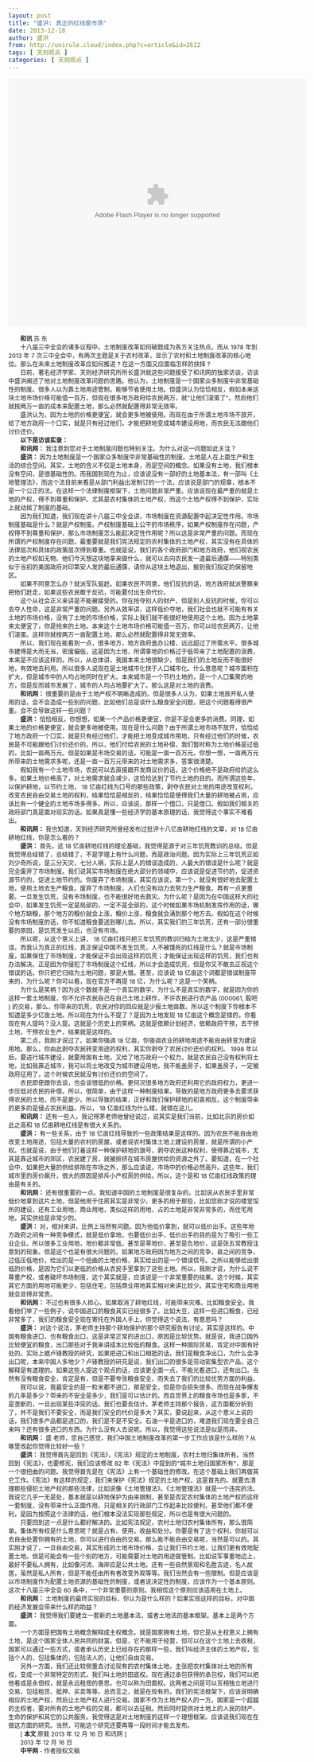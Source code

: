 ```yaml
---
layout: post
title: "盛洪: 真正的红线是市场"
date: 2013-12-18
author: 盛洪
from: http://unirule.cloud/index.php?c=article&id=2612
tags: [ 天则观点 ]
categories: [ 天则观点 ]
---
```


<div class="article">
 <div class="body-text">
  <p align="center" id="videPlayer_SkvJKP">
   <object align="middle" classid="clsid:d27cdb6e-ae6d-11cf-96b8-444553540000" codebase="http://download.macromedia.com/pub/shockwave/cabs/flash/swflash.cab#version=9,0,0,0" height="500" id="explayer" name="explayer" width="600">
    <param name="allowScriptAccess" value="always"/>
    <param name="allowFullScreen" value="true"/>
    <param name="wmode" value="transparent"/>
    <param name="movie" value="http://img.hexun.com/swf/2012/videoPlayer.swf?flv=http://vdata.tool.hexun.com/2013-12-06/160365553.mp4&amp;auto=0&amp;tid=2&amp;su=http://tv.hexun.com/2013-12-06/160365552.html"/>
    <param name="quality" value="high"/>
    <embed align="middle" allowfullscreen="true" allowscriptaccess="always" height="500" id="explayer" name="explayer" pluginspage="http://www.macromedia.com/go/getflashplayer" quality="high" src="http://img.hexun.com/swf/2012/videoPlayer.swf?flv=http://vdata.tool.hexun.com/2013-12-06/160365553.mp4&amp;auto=0&amp;tid=2&amp;su=http://tv.hexun.com/2013-12-06/160365552.html" type="application/x-shockwave-flash" width="600" wmode="transparent"/>
   </object>
  </p>
  <div style="text-indent:18pt;">
   <span style="font-size:9pt;">
   </span>
  </div>
  <div style="text-indent:18.05pt;">
   <b>
    <span style="font-size:9pt;">
     和讯
    </span>
   </b>
   <span style="font-size:9pt;">
   </span>
   <span style="font-size:9pt;">
    苏
   </span>
   <span style="font-size:9pt;">
    东
   </span>
  </div>
  <div style="text-indent:18pt;">
  </div>
  <div style="text-indent:18pt;">
   <span style="font-size:9pt;">
    十八届三中全会的诸多议程中，土地制度改革如何破题成为各方关注热点。而从
   </span>
   <span style="font-size:9pt;">
    1978
   </span>
   <span style="font-size:9pt;">
    年到
   </span>
   <span style="font-size:9pt;">
    2013
   </span>
   <span style="font-size:9pt;">
    年
   </span>
   <span style="font-size:9pt;">
    7
   </span>
   <span style="font-size:9pt;">
    次三中全会中，有两次主题是关于农村改革，显示了农村和土地制度改革的核心地位。那么在未来土地制度改革应如何推进
   </span>
   <span style="font-size:9pt;">
    ?
   </span>
   <span style="font-size:9pt;">
    在这一方面又应面临怎样的抉择
   </span>
   <span style="font-size:9pt;">
    ?
   </span>
  </div>
  <div style="text-indent:18pt;">
  </div>
  <div style="text-indent:18pt;">
   <span style="font-size:9pt;">
    日前，著名经济学家、天则经济研究所所长盛洪就这些问题接受了和讯网的独家访谈，访谈中盛洪阐述了他对土地制度改革问题的思路。他认为，土地制度是一个国家众多制度中非常基础性的制度。很多人以为靠土地用途管制，能够节省使用土地。但盛洪认为恰恰相反，假如本来这块土地市场价格可能值一百万，但现在很多地方政府给农民两万，就"让他们滚蛋了"。然后他们就按两万一亩的成本来配置土地，那么必然就配置得非常无效率。
   </span>
  </div>
  <div style="text-indent:18pt;">
  </div>
  <div style="text-indent:18pt;">
   <span style="font-size:9pt;">
    盛洪认为，因为土地的价格更便宜，就会更多地被使用。而现在由于所谓土地市场不放开，给了地方政府一个口实，就是只有经过他们，才能把耕地变成城市建设用地，而农民无法跟他们讨价还价。
   </span>
  </div>
  <div style="text-indent:18pt;">
  </div>
  <div style="text-indent:18.05pt;">
   <b>
    <span style="font-size:9pt;">
     以下是访谈实录：
    </span>
   </b>
  </div>
  <div style="text-indent:18pt;">
  </div>
  <div style="text-indent:18.05pt;">
   <b>
    <span style="font-size:9pt;">
     和讯网：
    </span>
   </b>
   <span style="font-size:9pt;">
    我注意到您对于土地制度问题也特别关注。为什么对这一问题如此关注？
   </span>
  </div>
  <div style="text-indent:18pt;">
  </div>
  <div style="text-indent:18.05pt;">
   <b>
    <span style="font-size:9pt;">
     盛洪：
    </span>
   </b>
   <span style="font-size:9pt;">
    因为土地制度是一个国家众多制度中非常基础性的制度。土地是人在上面生产和生活的综合空间。其实，土地的含义不仅是土地本身，而是空间的概念。如果没有土地，我们根本没有空间，是很基础性的。而我国到现在为止，应该说没有一部好的土地基本法，有一部叫《土地管理法》，而这个法目前来看是从部门利益出发制订的一个法，应该说是部门的规章，根本不是一个公正的法。在这样一个法律制度框架下，土地问题非常严重。应该说现在最严重的就是土地的产权，得不到尊重和保护。尤其是农村集体的土地产权，而这个土地产权得不到保护，实际上就动摇了制度的基础。
   </span>
  </div>
  <div style="text-indent:18pt;">
  </div>
  <div style="text-indent:18pt;">
   <span style="font-size:9pt;">
    因为我们知道，我们现在讲十八届三中全会讲，市场制度在资源配置中起决定性作用。市场制度基础是什么？就是产权制度。产权制度基础上公平的市场秩序，如果产权制度存在问题，产权得不到尊重和保护，那么市场制度怎么能起决定性作用呢？所以这是非常严重的问题。而现在所谓的产权制度存在问题，最重要就是我们宪法规定的农村集体的土地产权，其实没有在具体的法律层次和具体的政策层次得到尊重。也就是说，我们的各个政府部门和地方政府，他们视农民的土地产权如无物。他们今天想这块地拿来做什么，就可以去向农民发一道最后通牒——特别类似于当初的美国政府对印第安人发的最后通牒，请你从这块土地退出，搬到我们指定的保留地区。
   </span>
  </div>
  <div style="text-indent:18pt;">
  </div>
  <div style="text-indent:18pt;">
   <span style="font-size:9pt;">
    如果不同意怎么办？就派军队驱赶。如果农民不同意，他们反抗的话，地方政府就派警察来把他们赶走，如果这些农民敢于反抗，可能要付出生命代价。
   </span>
  </div>
  <div style="text-indent:18pt;">
  </div>
  <div style="text-indent:18pt;">
   <span style="font-size:9pt;">
    这个从社会正义来讲是不能被接受的。你在抢夺别人的财产，但是别人反抗的时候，你可以去夺人性命，这是非常严重的问题。另外从效率讲，这样低价夺地，我们社会也就不可能有有关土地的市场价格，没有了土地的市场价格，实际上我们就不能很好地使用这个土地。因为土地拿来太便宜了，你是抢来的土地。本来这个土地市场价格可能值一百万，你可以给农民两万，让他们滚蛋。这样你就按两万一亩配置土地，那么必然就配置得非常无效率。
   </span>
  </div>
  <div style="text-indent:18pt;">
  </div>
  <div style="text-indent:18pt;">
   <span style="font-size:9pt;">
    所以，我们现在能看到一点，很多地方，地方政府盖办公楼，远远超过了所需水平。很多城市建得是大而无当，密度偏低，这是因为土地，所谓拿地的价格过于低带来了土地配置的浪费，本来是不应该这样的。所以，从总体讲，我国本来土地很缺少，但是我们的土地反而不能很好地，有效地去利用。所以很多人说现在是土地城市化快于人口城市化。什么意思呢？城市面积在扩大，但是城市中的人均占地同时在扩大。本来城市是一个节约土地的，是一个人口集聚的地方，但是反而城市发展了，城市的人均占地要扩大了。那么这是对土地的浪费。
   </span>
  </div>
  <div style="text-indent:18pt;">
  </div>
  <div style="text-indent:18.05pt;">
   <b>
    <span style="font-size:9pt;">
     和讯网：
    </span>
   </b>
   <span style="font-size:9pt;">
    很重要的是由于土地产权不明晰造成的。但是很多人认为，如果土地放开私人使用的话，会不会造成一些别的问题，比如他们总是谈什么粮食安全问题，把这个问题看得很严重。会不会导致这样一些问题？
   </span>
  </div>
  <div style="text-indent:18pt;">
  </div>
  <div style="text-indent:18.05pt;">
   <b>
    <span style="font-size:9pt;">
     盛洪：
    </span>
   </b>
   <span style="font-size:9pt;">
    恰恰相反。你想想，如果一个产品价格更便宜，你是不是会更多的消费。同理，如果土地的价格更便宜，就会更多地被使用。现在是什么问题？由于所谓土地市场不放开，恰恰给了地方政府一个口实，就是只有经过他们，才能把土地变成城市用地，只有经过他们的时候，农民是不可能跟他们讨价还价的。所以，他们付给农民的土地补偿，我们暂时称为土地价格是过低的，比如一亩两万元。但是如果是市场交易的话，可能是一亩一百万元。你想一想，一亩两万元所带来的土地需求多呢，还是一亩一百万元带来的对土地需求多，答案很清楚。
   </span>
  </div>
  <div style="text-indent:18pt;">
  </div>
  <div style="text-indent:18pt;">
   <span style="font-size:9pt;">
    假如我有一个土地市场，农民可以去直接跟开发商议价的话，这个价格绝不是政府给的这么多。如果土地价格高了，对土地需求就会减少，这恰恰达到了节约土地的目的。而所谓这些年，以保护耕地，以节约土地，
   </span>
   <span style="font-size:9pt;">
    18
   </span>
   <span style="font-size:9pt;">
    亿亩红线为口号的那些政策，剥夺农民对土地的用途改变权利，改变农民自由交易土地的权利，结果恰恰是相反的，结果恰恰是使得我们大量的耕地被占用，应该比有一个健全的土地市场多得多。所以，应该说，那样一个借口，只是借口。假如我们相关的政府部门真是面对现实的话。如果真是懂一些经济学的基本原理的话，我觉得这个事实不难看出。
   </span>
  </div>
  <div style="text-indent:18pt;">
  </div>
  <div style="text-indent:18.05pt;">
   <b>
    <span style="font-size:9pt;">
     和讯网：
    </span>
   </b>
   <span style="font-size:9pt;">
    我也知道，天则经济研究所曾经发布过批评十八亿亩耕地红线的文章，对
   </span>
   <span style="font-size:9pt;">
    18
   </span>
   <span style="font-size:9pt;">
    亿亩耕地红线，你是怎么看的？
   </span>
  </div>
  <div style="text-indent:18pt;">
  </div>
  <div style="text-indent:18.05pt;">
   <b>
    <span style="font-size:9pt;">
     盛洪：
    </span>
   </b>
   <span style="font-size:9pt;">
    首先，这
   </span>
   <span style="font-size:9pt;">
    18
   </span>
   <span style="font-size:9pt;">
    亿亩耕地红线的理论基础，我觉得是源于对三年饥荒教训的总结。但是我觉得总结错了，总结错了，不是学理上有什么问题，而是政治问题。因为实际上三年饥荒正如刘少奇所说，是三分天灾，七分人祸，实际上是人的错误造成的，人最大的错误是什么呢？就是完全废弃了市场制度。我们说其实市场制度在绝大部分的领域中，应该说是促进节约的，促进资源节约的，促进土地节约的。你废弃了市场制度，其实应该说，第一个，就没有很好地去配置土地，使用土地去生产粮食。废弃了市场制度，人们也没有动力去努力生产粮食。再有一点更重要。一旦发生饥荒，没有市场制度，也不能很好地去救灾。为什么呢？是因为在中国这样大的社会中，如果发生饥荒一定是局部的，一定不是全部的，这个时候如果市场机制发挥作用的话，哪个地方缺粮，那个地方的粮价就会上涨，粮价上涨，粮食就会涌到那个地方去。假如在这个时候没有市场制度的话，你不知道粮食要送到哪儿去。所以，其实我们的三年饥荒，还有一部分很重要的原因，是饥荒发生以后，也没有市场。
   </span>
  </div>
  <div style="text-indent:18pt;">
  </div>
  <div style="text-indent:18pt;">
   <span style="font-size:9pt;">
    所以呢，从这个意义上讲，
   </span>
   <span style="font-size:9pt;">
    18
   </span>
   <span style="font-size:9pt;">
    亿亩红线只把三年饥荒的教训归结为土地太少，这是严重错误。而我认为真正的红线，真正保证中国不发生饥荒，人不被饿死的红线是什么？就是市场制度，如果保住了市场制度，才能保证不会出现这样的饥荒；才能保证出现这样的饥荒，我们也有办法解决。正是因为你侵犯了市场制度这个红线，所以才会造成饥荒，但是你又不敢去正视这个错误的话。你只把它归结为土地问题，那是大错。甚至，应该说
   </span>
   <span style="font-size:9pt;">
    18
   </span>
   <span style="font-size:9pt;">
    亿亩这个词都是错误制度带来的，为什么呢？你可以看，现在官方不再提
   </span>
   <span style="font-size:9pt;">
    18
   </span>
   <span style="font-size:9pt;">
    亿，为什么呢？这是一个笑柄。
   </span>
  </div>
  <div style="text-indent:18pt;">
  </div>
  <div style="text-indent:18pt;">
   <span style="font-size:9pt;">
    为什么是笑柄？因为这个数就不是一个真实的数字。为什么不是真实的数字，就是因为你的这样一套土地制度，你不允许农民自己在自己土地上耕作，不许农民进行农产品
   </span>
   <span style="font-size:9pt;">
    (000061,
   </span>
   <span style="font-size:9pt;">
    股吧
   </span>
   <span style="font-size:9pt;">
    )
   </span>
   <span style="font-size:9pt;">
    的交易，那么，你带来的饥荒，农民对你的回应就是少报土地亩数。所以这个制度下你根本不知道是多少亿亩土地。所以现在为什么不提了？是因为土地发现
   </span>
   <span style="font-size:9pt;">
    18
   </span>
   <span style="font-size:9pt;">
    亿亩这个概念是错的，你看现在有人提吗？没人提。这就是个历史上的笑柄。这就是依赖计划经济，依赖政府干预，去干预土地，干预农业生产，结果就是这样的。
   </span>
  </div>
  <div style="text-indent:18pt;">
  </div>
  <div style="text-indent:18pt;">
   <span style="font-size:9pt;">
    第二点，我刚才说过了。如果你强调
   </span>
   <span style="font-size:9pt;">
    18
   </span>
   <span style="font-size:9pt;">
    亿亩，你强调农业的耕地用途不能自由转变为建设用地。那么，你由此剥夺农民转变用途的权利，其实你剥夺了农民讨价还价的权利。
   </span>
   <span style="font-size:9pt;">
    1998
   </span>
   <span style="font-size:9pt;">
    年以后，要进行城市建设，就要用国有土地，又给了地方政府一个权力，就是农民自己没有权利将土地，比如我靠近城市，我可以将土地改变为城市建设用地，我不能盖房子，如果盖房子，一定被政府征用了，这个时候农民就没有讨价还价的空间了。
   </span>
  </div>
  <div style="text-indent:18pt;">
  </div>
  <div style="text-indent:18pt;">
   <span style="font-size:9pt;">
    农民即使跟你去谈，也会谈很低的价格。更何况很多地方政府还利用它的政府权力，更进一步压低对农民的补偿。所以，很简单，由于这样一种制度结果，导致的是地方政府更多去要求获得农民的土地，而不是更少。所以导致的结果，正好和我们保护耕地的初衷相反。这个制度带来的更多的是侵占农民利益。所以，
   </span>
   <span style="font-size:9pt;">
    18
   </span>
   <span style="font-size:9pt;">
    亿亩红线为什么错，就错在这儿。
   </span>
  </div>
  <div style="text-indent:18pt;">
  </div>
  <div style="text-indent:18.05pt;">
   <b>
    <span style="font-size:9pt;">
     和讯网：
    </span>
   </b>
   <span style="font-size:9pt;">
    还有一些人，我记得茅老师他曾经说过，说其实是我们当前，比如北京的房价如此之高和
   </span>
   <span style="font-size:9pt;">
    18
   </span>
   <span style="font-size:9pt;">
    亿亩耕地红线是有很大关系的。
   </span>
  </div>
  <div style="text-indent:18pt;">
  </div>
  <div style="text-indent:18.05pt;">
   <b>
    <span style="font-size:9pt;">
     盛洪：
    </span>
   </b>
   <span style="font-size:9pt;">
    有一些关系，由于
   </span>
   <span style="font-size:9pt;">
    18
   </span>
   <span style="font-size:9pt;">
    亿亩红线导致的一些政策结果是这样的。因为农民不能自由地改变土地用途，包括大量的农村的房屋。或者说农村集体土地上建设的房屋，就是所谓的小产权。也就是说，由于他们打着这样一种保护耕地的旗号，剥夺农民这种权利，使得靠近城市，尤其是靠近城市的郊区，农民建了房，就被排挤在城市房屋供给的资源之外了。要知道，在一个社会中，如果把大量的供给排除在市场之外，那么应该说，市场中的价格必然高升。这些年，我们城市里的房价飙升，很大的原因是排斥小产权房的供给。所以，这个是和
   </span>
   <span style="font-size:9pt;">
    18
   </span>
   <span style="font-size:9pt;">
    亿亩红线政策的理由是有关的。
   </span>
  </div>
  <div style="text-indent:18pt;">
  </div>
  <div style="text-indent:18.05pt;">
   <b>
    <span style="font-size:9pt;">
     和讯网：
    </span>
   </b>
   <span style="font-size:9pt;">
    还有很重要的一点。我知道中国的土地制度是很复杂的。比如说从农民手里非常低价地拿到这片土地，但是他用于住房其实是非常少。更多的用于那些，比如您刚才说的楼堂馆所的建设，还有工业用地，商业用地，类似这样的用地，占的土地是非常非常多的，而住宅用地，其实供给是非常少的。
   </span>
  </div>
  <div style="text-indent:18pt;">
  </div>
  <div style="text-indent:18.05pt;">
   <b>
    <span style="font-size:9pt;">
     盛洪：
    </span>
   </b>
   <span style="font-size:9pt;">
    对，相对来讲，比例上当然有问题。因为他低价拿到，就可以低价出手。这些年地方政府之间有一种竞争模式，就是低价拿地，也要低价出手，低价出手的目的是为了吸引一些工业企业。所以很多工业用地，地价都非常低，甚至是零地价，甚至是负地价，这是张五常教授注意到的现象。但是这个也是有很大问题的。如果地方政府因为地方之间的竞争，县之间的竞争，过低压低地价，给出的是一个扭曲的土地价格，其实给出的是一个错误信号。之所以能够给出很低的价格，是因为它们以更低的价格从农民手里拿到了这些土地。所以，我刚才说，为什么说不尊重产权，或者破坏市场制度，这个其实就是，应该说是一个非常重要的结果。这个时候，其实其它方面的用地可能更少，包括住宅，包括商业用地其实相对来讲比较少。其实住宅和商业用地就会显得非常贵。
   </span>
  </div>
  <div style="text-indent:18pt;">
  </div>
  <div style="text-indent:18.05pt;">
   <b>
    <span style="font-size:9pt;">
     和讯网：
    </span>
   </b>
   <span style="font-size:9pt;">
    不过也有很多人担心。如果取消了耕地红线，可能带来灾难。比如粮食安全。我看他们举了一些例子，说中国进口的粮食其实已经很多了。比如大豆，这样一些进口粮食，已经非常多了，我们的粮食安全现在寄托在外国人手上，你觉得这个说法，有意思吗？
   </span>
  </div>
  <div style="text-indent:18pt;">
  </div>
  <div style="text-indent:18.05pt;">
   <b>
    <span style="font-size:9pt;">
     盛洪：
    </span>
   </b>
   <span style="font-size:9pt;">
    对这个说法，茅老师主持那个耕地保护的那个研究报告有讨论。其实是这样的。中国有粮食进口，也有粮食出口，这是非常正常的进出口，原因是比较优势。就是说，我进口国外比较便宜的粮食，出口那些对于我来讲成本比较低的粮食。这样一种国际贸易，肯定对中国有好处的。实际上据卢锋教授的研究，如果把进口和出口相抵的话，我们是粮食净出口，为什么会净出口呢，本来中国人多地少？卢锋教授的研究是说，我们出口的很多是劳动密集型农产品，这个解释是有道理的。如果这些人提这个观点的话，应该更全面一点，不能光看进口，还有出口。当然有没有粮食安全，肯定是有，但是不要夸张粮食安全，而失去了我们的比较优势方面的利益。
   </span>
  </div>
  <div style="text-indent:18pt;">
  </div>
  <div style="text-indent:18pt;">
   <span style="font-size:9pt;">
    我可以说，我最安全的是一粒米都不进口，那是安全，但是你会损失很多。而现在战争爆发的几率是多少？带来的不安全是多少，我们是可以估计的。而且世界上的粮食市场也是多家，不是垄断的，一旦出现某些冲突的话，我们也要去估计。茅老师主持那个报告，这方面都分析到了，并不是我们不要安全，而是我们安全的代价是多大？其实，要说起来，从这个意义上说的话，我们很多产品都是进口的，我们是不是不安全。石油一半是进口的，难道我们现在要全自己来吗？还有很多进口的东西。为什么没有人去说呢。所以，我觉得这些说法是似是而非。
   </span>
  </div>
  <div style="text-indent:18pt;">
  </div>
  <div style="text-indent:18.05pt;">
   <b>
    <span style="font-size:9pt;">
     和讯网：
    </span>
   </b>
   <span style="font-size:9pt;">
    盛
   </span>
   <span style="font-size:9pt;">
    老师，您自己感觉，我们中国土地制度改革的第一步工作应该是什么样的？从哪里改起你觉得比较好一些？
   </span>
  </div>
  <div style="text-indent:18pt;">
  </div>
  <div style="text-indent:18.05pt;">
   <b>
    <span style="font-size:9pt;">
     盛洪：
    </span>
   </b>
   <span style="font-size:9pt;">
    我觉得首先是回到《宪法》，《宪法》规定的土地制度，农村土地归集体所有。当然回到《宪法》，也要修宪，我们应该修改
   </span>
   <span style="font-size:9pt;">
    82
   </span>
   <span style="font-size:9pt;">
    年《宪法》中提到的"城市土地归国家所有"，那是一个很扭曲的问题。我觉得首先是在《宪法》上有一个基础性的修改。在这个基础上我们再做其它工作。《宪法》有这样的规定，我们来保护《宪法》规定的土地产权，这是首先的。就要去清理那些侵犯土地产权的那些法律，比如说像《土地管理法》。《土地管理法》就是一个违宪的法。我说它几乎一无是处，基本就是以耕地保护为由来限制，甚至是否定农村集体的土地产权的这样一套制度，没有带来什么正面作用，只是相关的行政部门工作起来比较便利。甚至他们都不便利，是因为按照这个法律的话，他们根本没法实现那些规定，所以也是有很大问题的。
   </span>
  </div>
  <div style="text-indent:18pt;">
  </div>
  <div style="text-indent:18pt;">
   <span style="font-size:9pt;">
    只要回到这一点是什么都好解决的。比如宪法规定，农村土地归农村集体所有，那么很简单。集体所有权是什么意思呢？就是占有、使用，收益和处分。你要是有了这个权利，你就可以去自由处置你拥有的土地，你可以进行自由的交易。那么能不能自由交易呢，当然是可以的。其实刚才说了，一旦自由交易，其实形成的土地市场价格，会让我们节约土地，让我们更有效地配置土地。但是可能会有一些个别的地方，可能需要对土地的用途做管制。比如说军事重地边上，最好不要私人拥有，比如像河流、海岸应是公共土地。还有一些自然景观和名胜古迹，名人故居，虽然是私人所有，但是不能任由所有者改变外观等等。我们当然会有一些限制。但是应该是以市场制度作为配置土地资源的基础性的制度，或者说决定性的制度，应该作为一个基本原则。这次十八届三中全会
   </span>
   <span style="font-size:9pt;">
    60
   </span>
   <span style="font-size:9pt;">
    条中，一个非常重要的原则。我相信这个原则应该适用在土地上。
   </span>
  </div>
  <div style="text-indent:18pt;">
  </div>
  <div style="text-indent:18.05pt;">
   <b>
    <span style="font-size:9pt;">
     和讯网：
    </span>
   </b>
   <span style="font-size:9pt;">
    土地制度的最终实现的目标，你认为是什么样的？如果实现这样的目标，对中国的经济发展会带来什么样的助益？
   </span>
  </div>
  <div style="text-indent:18pt;">
  </div>
  <div style="text-indent:18.05pt;">
   <b>
    <span style="font-size:9pt;">
     盛洪：
    </span>
   </b>
   <span style="font-size:9pt;">
    我觉得我们要建立一套新的土地基本法，或者土地法的基本框架。基本上是两个方面。
   </span>
  </div>
  <div style="text-indent:18pt;">
  </div>
  <div style="text-indent:18pt;">
   <span style="font-size:9pt;">
    一个方面是把国有土地概念解释成主权概念。就是国家拥有土地，但它是从主权意义上拥有土地，是这个国家全体人民共同的财富。但是，它不能用于经营，但可以在这个土地上去收税，国家可以通过一些方式，或者承认历史上已经存在的那样一些，我们叫经济主体的土地产权，包括个人的，包括集体的，包括法人的，让他们自由交易。
   </span>
  </div>
  <div style="text-indent:18pt;">
  </div>
  <div style="text-indent:18pt;">
   <span style="font-size:9pt;">
    另外一方面，我们还比较侧重去讨论现有的农村集体土地，主张把农村集体对土地的所有权，变成一个非常特定的形式，我们叫土地的田底权。现在通过承包获得的承包权，我们可以把他看成是永佃权，就是永远租佃的意思。也可以称为田面权。这两者之间是可以互相独立地进行交易，包括租赁、抵押、买卖等等。总而言之，就是在现有的，我们的宪法框架下，应该说明确相应的土地产权，然后让土地产权人进行交易。国家不作为土地产权人的一方。国家是一个超越的主权者，要对所有的土地产权的交易，都可以去征税。然后同时提供对土地上的人民的财产、生命的保护和其它的公共服务。我觉得这是对土地制度的这样一个理想框架。应该说我们现在在做这方面的研究。当然，可能这个研究还要再等一段时间才能去发布。
   </span>
  </div>
  <div style="text-indent:18pt;">
  </div>
  <div style="text-indent:18pt;">
  </div>
  <div style="text-indent:18pt;">
   <span style="font-size:9pt;">
    [
   </span>
   <b>
    <span style="font-size:9pt;">
     本文
    </span>
   </b>
   <span style="font-size:9pt;">
    原载
   </span>
   <span style="font-size:9pt;">
    2013
   </span>
   <span style="font-size:9pt;">
    年
   </span>
   <span style="font-size:9pt;">
    12
   </span>
   <span style="font-size:9pt;">
    月
   </span>
   <span style="font-size:9pt;">
    16
   </span>
   <span style="font-size:9pt;">
    日
   </span>
   <span style="font-size:9pt;">
    和讯网
   </span>
   <span style="font-size:9pt;">
    ]
   </span>
  </div>
  <div style="text-indent:18pt;">
  </div>
  <div style="text-indent:18pt;">
   <span style="font-size:9pt;">
    2013
   </span>
   <span style="font-size:9pt;">
    年
   </span>
   <span style="font-size:9pt;">
    12
   </span>
   <span style="font-size:9pt;">
    月
   </span>
   <span style="font-size:9pt;">
    16
   </span>
   <span style="font-size:9pt;">
    日
   </span>
  </div>
  <div style="text-indent:18.05pt;">
   <b>
    <span style="font-size:9pt;">
     中平网
    </span>
   </b>
   <span style="font-size:9pt;">
    -
   </span>
   <span style="font-size:9pt;">
    作者授权文稿
   </span>
  </div>
  <div style="text-indent:18pt;">
  </div>
  <div style="text-indent:18pt;">
  </div>
 </div>
</div>

